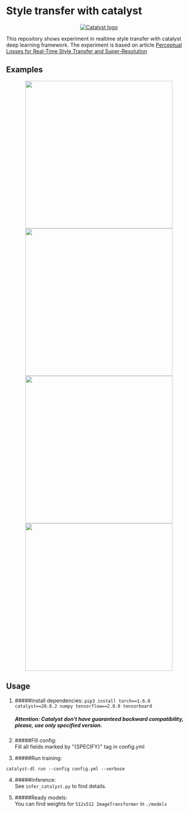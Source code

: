 # Style transfer with catalyst

<div align="center">

[![Catalyst logo](https://raw.githubusercontent.com/catalyst-team/catalyst-pics/master/pics/catalyst_logo.png)](https://github.com/catalyst-team/catalyst)

</div>

This repository shows experiment in realtime style transfer with catalyst deep learning framework. The experiment is based on article 
[Perceptual Losses for Real-Time Style Transfer and Super-Resolution](https://arxiv.org/abs/1603.08155)


## Examples

<div align="center">
<img src="images/city_origin.jpg" width="400"/>
<img src="images/city_blue.png" width="400"/><br>
<img src="images/city_iris.png" width="400"/>
<img src="images/city_city.png" width="400"/>
</div>

## Usage

1. #####Install dependencies:
```pip3 install torch==1.6.0 catalyst==20.8.2 numpy tensorflow==2.0.0 tensorboard```
    ##### Attention: Catalyst don't have guaranteed backward compatibility, please, use only specified version.

2. #####Fill config: \
Fill all fields marked by "{SPECIFY}" tag in config.yml

3. #####Run training: 
```
catalyst-dl run --config config.yml --verbose
```

4. #####Inference: \
See ```infer_catalyst.py``` to find details.

5. #####Ready models: \
You can find weights for ```512x512 ImageTransformer``` in ```./models```